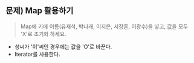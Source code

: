 ## 문제) Map 활용하기  
> Map에 키에 이름(유재석, 박나래, 이지은, 서장훈, 이광수)을 넣고, 값을 모두 'X'로 초기화 하세요.  

* 성씨가 '이'씨인 경우에는 값을 'O'로 바꾼다.  
* Iterator를 사용한다.  
